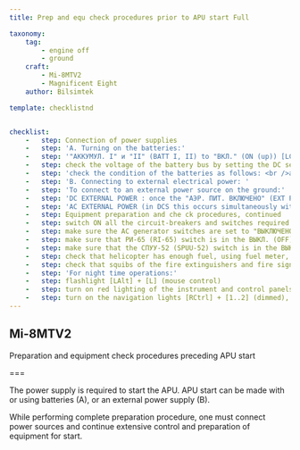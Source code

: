 ```yaml
---
title: Prep and equ check procedures prior to APU start Full

taxonomy:
    tag:
        - engine off
        - ground
    craft:
        - Mi-8MTV2
        - Magnificent Eight
    author: Bilsimtek

template: checklistnd


checklist:
    -   step: Connection of power supplies 
    -   step: 'A. Turning on the batteries:'
    -   step: '"АККУМУЛ. I" и "II" (BATT I, II) to "ВКЛ." (ON (up)) [LCtrl] + [LShift] + [1..2];'
    -   step: check the voltage of the battery bus by setting the DC selector knob to "ШИНЫ АКК." (BATT BUS). The voltage should be no less than 24 V.
    -   step: 'check the condition of the batteries as follows: <br />a) "АЭРОДР. ПИТАН." (EXT PWR (external power)) selector to "ВЫКЛ." (OFF) [LCtrl] + [LShift] + [7]; <br />b) DC selector knob to "АККУМУЛ. I" (BATT I) [LCtrl] + [LShift] + [9..0] <br />c) "АККУМУЛ. II" (BATT II) to "ВЫКЛ" (OFF (down)) [LCtrl] + [LShift +2] <br />d) any fuel boost pump to ON and check Volts (no less than 24 V) [RShift] + [1] <br />e) DC selector knob to "АККУМУЛ. II" (BATT II) [LCtrl] + [LShift] + [9..0] <br />f) АККУМУЛ. II" (BATT II) to "ВКЛ" (ON (up)) [LCtrl] + [LShift +2] and "АККУМУЛ. I" (BATT I) to "ВЫКЛ" (OFF (down)) [LCtrl] + [LShift +1] Check voltage (no less than 24 V). <br />g) fuel boost pump to OFF [RShift] + [1]; <br />h) "АККУМУЛ. I" и "II" (BATT I, II) to "ВКЛ." (ON (up)) [LCtrl] + [LShift] + [1..2]; <br />i) DC selector knob to "ШИНЫ АКК." (BATT BUS) [LCtrl] + [LShift] + [9..0]. '
    -   step: 'B. Connecting to external electrical power: '
    -   step: 'To connect to an external power source on the ground:'
    -   step: 'DC EXTERNAL POWER : once the "АЭР. ПИТ. ВКЛЮЧЕНО" (EXT PWR ON) light illuminates, then [LCtrl] + [LShift] + [7], check the DC ground power source voltage by setting the DC selector knob to "АЭРОДРОМ. ПИТАН." (EXT PWR). The voltage should be within the limits of 27 - 29 V.'
    -   step: 'AC EXTERNAL POWER (in DCS this occurs simultaneously with the DC power supply): once the "АЭР. ПИТ. ВКЛЮЧЕНО" (EXT PWR ON) light illuminates (after successful connection to an external power source), then [LAlt] + [LShift] + [`], check the ground power source voltage by setting the AC selector knob to "АЭРОДРОМ. ПИТАН." (EXT PWR). The voltage should be within the limits of 200 – 205 V. Set the "АЭРОДРОМ. ПИТАН." (EXT PWR) switch to "ВКЛ." (ON). Set the "ПО-500А ~ 115" (Inverter 1) and "ПТ-200 ~ 36" (Inverter 2) switches to the "АВТОМАТ" (AUTO) (down) postion. Set the "ВЫПРЯМИТЕЛИ I, II, III" (RECTIFIERS 1, 2, 3) to the "ВКЛ." (ON) (up) position. Check the rectifier bus voltage by setting the DC selector knob to "ШИНЫ ВЫПР." (RECT BUSES). The voltage should be within the limits of 27 - 29 V. <br />o set the AC selector knob to the "~115" position. The voltage should be 115 V. <br />o Set the "АЭРОДР. ПИТАН." (EXT PWR) switch to "ВКЛ." (ON) and the Inverter 115 switch to "РУЧНОЕ" (MAN).<br />o Check the inverter output voltage by setting the AC selector knob to "~115". The voltage should be 115 V. '
    -   step: Equipment preparation and che ck procedures, continued
    -   step: switch ON all the circuit-breakers and switches required for starting the APU and main engines (the starting system, ignition systems for the APU and main engines, fire protection system, hydraulic systems, trim actuators, fuel tank pumps, fuel quantity gauge, engine anti-icing system, friction clutch, electric clutch, gyro correction cutout switch, attitude indicator, directional gyro, autopilot, voice warning system, tail rotor pitch limit system, cockpit voice recorder, anti-collision light [RCTRL] + [RSHIFT] + [1... 9]
    -   step: make sure the AC generator switches are set to "ВЫКЛЮЧЕНО" (OFF) (down) [LAlt] + [LShift] + [1..2]
    -   step: make sure that РИ-65 (RI-65) switch is in the ВЫКЛ. (OFF) position and the corresponding light panel ВКЛЮЧИ РИ-65 (ENABLE RI-65) is on;
    -   step: make sure that the СПУУ-52 (SPUU-52) switch is in the ВЫКЛ. (OFF) position and the corresponding red light-button on the center console is on;
    -   step: check that helicopter has enough fuel, using fuel meter, after check procedure, set the switch to the "РАСХ." (FEED TANK) position (player must take the co-pilot seat) [RCtrl] + [RShift] + [V] rotation clockwise,  [RCtrl] + [RShift] + [B] rotation counterclockwise;
    -   step: check that squibs of the fire extinguishers and fire signalization system are operational according to the procedure described in the chapter 7.6.3 
    -   step: 'For night time operations:'
    -   step: flashlight [LAlt] + [L] (mouse control)
    -   step: turn on red lighting of the instrument and control panels according 7.8.2
    -   step: turn on the navigation lights [RCtrl] + [1..2] (dimmed), the MSL-3 flasher [RCtrl] + [6] and rotor tip lights [RCtrl] + [5] (they must be turned on for safety of the ground crew, in game it is not necessary). 
---
```


## Mi-8MTV2 
Preparation and equipment check procedures preceding APU start

===
  
The power supply is required to start the APU. APU start can be made with or using batteries (A), or an external power supply (B).

While performing complete preparation procedure, one must connect power sources and continue extensive control and preparation of equipment for start. 

